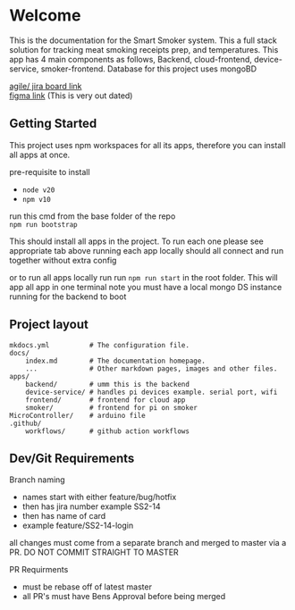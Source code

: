 # Welcome

This is the documentation for the Smart Smoker system. This a full stack solution for tracking meat smoking receipts prep, and temperatures. This app has 4 main components as follows, Backend, cloud-frontend, device-service, smoker-frontend. Database for this project uses mongoBD<br>

[agile/ jira board link](https://smartsmokerv2.atlassian.net/jira/software/projects/SS2/boards/1)<br>
[figma link](https://www.figma.com/file/CMoUqq5JztkckkR3bkKhRe/Smart-Smoker-v2-UI?type=design&node-id=4-0&mode=design&t=oSKKdeh8lHfDtact-0) (This is very out dated)
## Getting Started

This project uses npm workspaces for all its apps, therefore you can install all apps at once. <br>

pre-requisite to install

 * `node v20`
 * `npm v10`

run this cmd from the base folder of the repo <br>
`npm run bootstrap` 

This should install all apps in the project. To run each one please see appropriate tab above
running each app locally should all connect and run together without extra config

or to run all apps locally run run `npm run start` in the root folder. This will app all app in one terminal
note you must have a local mongo DS instance running for the backend to boot

## Project layout

    mkdocs.yml          # The configuration file.
    docs/
        index.md        # The documentation homepage.
        ...             # Other markdown pages, images and other files.
    apps/
        backend/        # umm this is the backend
        device-service/ # handles pi devices example. serial port, wifi
        frontend/       # frontend for cloud app
        smoker/         # frontend for pi on smoker
    MicroController/    # arduino file
    .github/
        workflows/      # github action workflows


## Dev/Git Requirements

Branch naming
* names start with either feature/bug/hotfix
* then has jira number example SS2-14
* then has name of card
* example feature/SS2-14-login

all changes must come from a separate branch and merged to master via a PR. 
DO NOT COMMIT STRAIGHT TO MASTER

PR Requirments
* must be rebase off of latest master
* all PR's must have Bens Approval before being merged